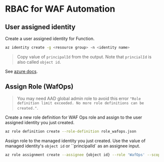 # RBAC for WAF Automation

## User assigned identity

Create a user assigned identity for Function.

```bash
az identity create -g <resource group> -n <identity name>
```

> Copy value of `principalId` from the output. Note that `princialId` is also called `object id`.

See [azure docs](https://docs.microsoft.com/en-us/azure/active-directory/managed-identities-azure-resources/how-to-manage-ua-identity-cli).

## Assign Role (WafOps)

> You may need AAD global admin role to avoid this error `"Role definition limit exceeded. No more role definitions can be created."`.

Create a new role definition for WAF Ops role and assign to the user assigned identity you just created.

```bash
az role definition create --role-definition role_wafops.json
```

Assign role to the managed identity you just created. Use the value of managed identity's `object id` or ``principalId` as an assignee input.

```bash
az role assignment create --assignee {object id} --role 'WafOps' --scope '/subscriptions/{subscription id}'
```
